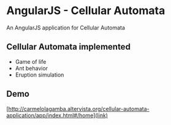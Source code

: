 # AngularJS - Cellular Automata

An AngularJS application for Cellular Automata

## Cellular Automata implemented

- Game of life
- Ant behavior
- Eruption simulation


## Demo
[http://carmelolagamba.altervista.org/cellular-automata-application/app/index.html#/home](link)
